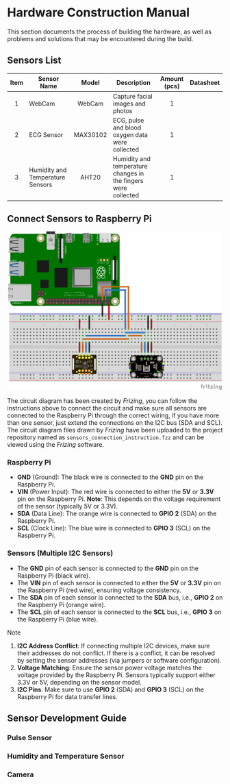 # Hardware Construction Manual

This section documents the process of building the hardware, as well as problems and solutions that may be encountered during the build.

## Sensors List

| Item | Sensor Name                      | Model    | Description                                                    | Amount (pcs)| Datasheet   |
|:----:|----------------------------------|:--------:|----------------------------------------------------------------|:-----------:|:-----------:|
|  1   | WebCam                           | WebCam   | Capture facial images and photos                               | 1           |             |
|  2   | ECG Sensor                       | MAX30102 | ECG, pulse and blood oxygen data were collected                | 1           |             |
|  3   | Humidity and Temperature Sensors | AHT20    | Humidity and temperature changes in the fingers were collected | 1           |             |

## Connect Sensors to Raspberry Pi

<p align="center">
  <img src="./pictures/sensors_wire_connection.png" width="500"/>
</p>

The circuit diagram has been created by *Frizing*, you can follow the instructions above to connect the circuit and make sure all sensors are connected to the Raspberry Pi through the correct wiring, if you have more than one sensor, just extend the connections on the I2C bus (SDA and SCL). The circuit diagram files drawn by *Frizing* have been uploaded to the project repository named as `sensors_connection_instruction.fzz` and can be viewed using the *Frizing* software.

### Raspberry Pi

- **GND** (Ground): The black wire is connected to the **GND** pin on the Raspberry Pi.
- **VIN** (Power Input): The red wire is connected to either the **5V** or **3.3V** pin on the Raspberry Pi. **Note**: This depends on the voltage requirement of the sensor (typically 5V or 3.3V).
- **SDA** (Data Line): The orange wire is connected to **GPIO 2** (SDA) on the Raspberry Pi.
- **SCL** (Clock Line): The blue wire is connected to **GPIO 3** (SCL) on the Raspberry Pi.

### Sensors (Multiple I2C Sensors)

- The **GND** pin of each sensor is connected to the **GND** pin on the Raspberry Pi (black wire).
- The **VIN** pin of each sensor is connected to either the **5V** or **3.3V** pin on the Raspberry Pi (red wire), ensuring voltage consistency.
- The **SDA** pin of each sensor is connected to the **SDA** bus, i.e., **GPIO 2** on the Raspberry Pi (orange wire).
- The **SCL** pin of each sensor is connected to the **SCL** bus, i.e., **GPIO 3** on the Raspberry Pi (blue wire).

> [!NOTE]  
> 1. **I2C Address Conflict**: If connecting multiple I2C devices, make sure their addresses do not conflict. If there is a conflict, it can be resolved by setting the sensor addresses (via jumpers or software configuration).
> 2. **Voltage Matching**: Ensure the sensor power voltage matches the voltage provided by the Raspberry Pi. Sensors typically support either 3.3V or 5V, depending on the sensor model.
> 3. **I2C Pins**: Make sure to use **GPIO 2** (SDA) and **GPIO 3** (SCL) on the Raspberry Pi for data transfer lines.

## Sensor Development Guide

### Pulse Sensor

### Humidity and Temperature Sensor

### Camera
